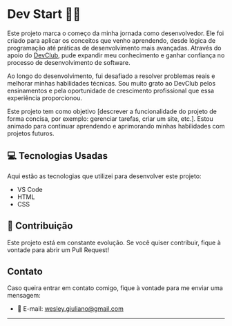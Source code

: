 

# Dev Start 🚀💥

Este projeto marca o começo da minha jornada como desenvolvedor. Ele foi criado para aplicar os conceitos que venho aprendendo, desde lógica de programação até práticas de desenvolvimento mais avançadas. Através do apoio do [DevClub](https://aulas.devclub.com.br/), pude expandir meu conhecimento e ganhar confiança no processo de desenvolvimento de software.

Ao longo do desenvolvimento, fui desafiado a resolver problemas reais e melhorar minhas habilidades técnicas. Sou muito grato ao DevClub pelos ensinamentos e pela oportunidade de crescimento profissional que essa experiência proporcionou.

Este projeto tem como objetivo [descrever a funcionalidade do projeto de forma concisa, por exemplo: gerenciar tarefas, criar um site, etc.]. Estou animado para continuar aprendendo e aprimorando minhas habilidades com projetos futuros.

## 💻 Tecnologias Usadas

Aqui estão as tecnologias que utilizei para desenvolver este projeto:

- VS Code
- HTML
- CSS

## 🤝 Contribuição

Este projeto está em constante evolução. Se você quiser contribuir, fique à vontade para abrir um Pull Request!

## Contato

Caso queira entrar em contato comigo, fique à vontade para me enviar uma mensagem:

- 📧 E-mail: wesley.giuliano@gmail.com

---


